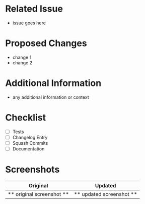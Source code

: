 # Related Issue
- issue goes here

# Proposed Changes
- change 1
- change 2

# Additional Information
- any additional information or context

# Checklist
- [ ] Tests
- [ ] Changelog Entry
- [ ] Squash Commits
- [ ] Documentation

# Screenshots

Original      |   Updated
:--------------------:|:--------------------:
** original screenshot ** | ** updated screenshot **
